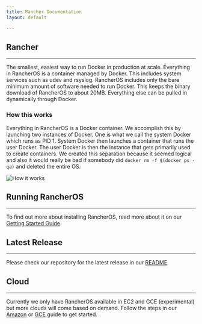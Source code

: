 ```yaml
---
title: Rancher Documentation
layout: default

---
```


## Rancher
---
The smallest, easiest way to run Docker in production at scale.  Everything in RancherOS is a container managed by Docker.  This includes system services such as udev and rsyslog.  RancherOS includes only the bare minimum amount of software needed to run Docker.  This keeps the binary download of RancherOS to about 20MB.  Everything else can be pulled in dynamically through Docker.

### How this works



Everything in RancherOS is a Docker container.  We accomplish this by launching two instances of Docker.  One is what we call the system Docker which runs as PID 1.  System Docker then launches a container that runs the user Docker.  The user Docker is then the instance that gets primarily used to create containers.  We created this separation because it seemed logical and also it would really be bad if somebody did 
`docker rm -f $(docker ps -qa)` and deleted the entire OS.



![How it works]({{site.baseurl}}/img/rancheroshowitworks.png "How it works")



## Running RancherOS
---
To find out more about installing RancherOS, read more about it on our [Getting Started Guide]({{site.baseurl}}/docs/getting-started/).


## Latest Release
---
Please check our repository for the latest release in our [README](https://github.com/rancherio/os/blob/master/README.md). 


## Cloud
---
Currently we only have RancherOS available in EC2 and GCE (experimental) but more clouds will come based on demand. Follow the steps in our [Amazon]({{site.baseurl}}/docs/getting-started/amazon/) or [GCE]({{site.baseurl}}/docs/getting-started/gce/) guide to get started.
<br>
<br>
